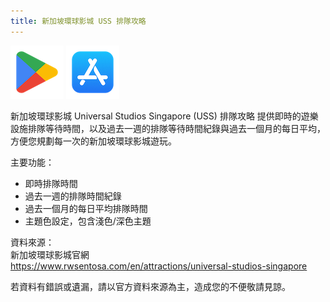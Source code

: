 ```yaml
---
title: 新加坡環球影城 USS 排隊攻略
---
```


[![google play](./img/google_play_logo.png)](https://play.google.com/store/apps/details?id=com.src.app.rwsentosa.universalsg) [![app store](./img/apple_store_logo.png)](https://apps.apple.com/us/app/uss-waiting-time-unofficial/id6469774827)

新加坡環球影城 Universal Studios Singapore (USS) 排隊攻略 提供即時的遊樂設施排隊等待時間，以及過去一週的排隊等待時間紀錄與過去一個月的每日平均，方便您規劃每一次的新加坡環球影城遊玩。

主要功能：
* 即時排隊時間
* 過去一週的排隊時間紀錄
* 過去一個月的每日平均排隊時間
* 主題色設定，包含淺色/深色主題

資料來源：  
新加坡環球影城官網   
https://www.rwsentosa.com/en/attractions/universal-studios-singapore  

若資料有錯誤或遺漏，請以官方資料來源為主，造成您的不便敬請見諒。  